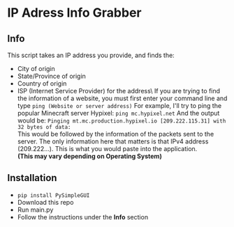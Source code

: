 # IP Adress Info Grabber
## Info
This script takes an IP address you provide, and finds the:
* City of origin
* State/Province of origin
* Country of origin
* ISP (Internet Service Provider) for the address\\
If you are trying to find the information of a website, you must first enter your command line and type
``` ping (Website or server address) ```
For example, I'll try to ping the popular Minecraft server Hypixel:
``` ping mc.hypixel.net ```
And the output would be:
``` Pinging mt.mc.production.hypixel.io [209.222.115.31] with 32 bytes of data: ```\
This would be followed by the information of the packets sent to the server. The only information here that matters is that IPv4 address (209.222...). This is what you would paste into the application.\
**(This may vary depending on Operating System)**
## Installation
* ``` pip install PySimpleGUI ```
* Download this repo
* Run main.py
* Follow the instructions under the **Info** section
